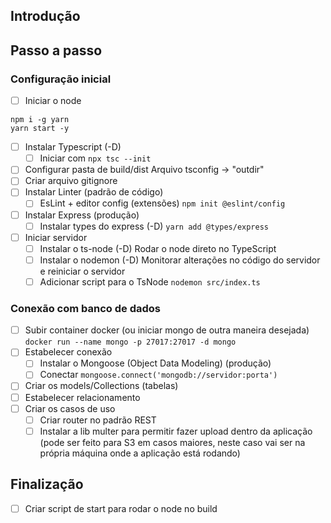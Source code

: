 ## Introdução

## Passo a passo

### Configuração inicial
- [ ] Iniciar o node

```
npm i -g yarn
yarn start -y
```

- [ ] Instalar Typescript (-D)
  - [ ] Iniciar com `npx tsc --init`
- [ ] Configurar pasta de build/dist
  Arquivo tsconfig -> "outdir"
- [ ] Criar arquivo gitignore
- [ ] Instalar Linter (padrão de código)
  - [ ] EsLint + editor config (extensões)
  `npm init @eslint/config`
- [ ] Instalar Express (produção)
  - [ ] Instalar types do express (-D)
  `yarn add @types/express`
- [ ] Iniciar servidor
  - [ ] Instalar o ts-node (-D)
    Rodar o node direto no TypeScript
  - [ ] Instalar o nodemon (-D)
    Monitorar alterações no código do servidor e reiniciar o servidor
  - [ ] Adicionar script para o TsNode
    `nodemon src/index.ts`

### Conexão com banco de dados

- [ ] Subir container docker (ou iniciar mongo de outra maneira desejada)
  `docker run --name mongo -p 27017:27017 -d mongo`
- [ ] Estabelecer conexão
  - [ ] Instalar o Mongoose (Object Data Modeling) (produção)
  - [ ] Conectar
  `mongoose.connect('mongodb://servidor:porta')`
- [ ] Criar os models/Collections (tabelas)
- [ ] Estabelecer relacionamento
- [ ] Criar os casos de uso
  - [ ] Criar router no padrão REST
  - [ ] Instalar a lib multer para permitir fazer upload dentro da aplicação (pode ser feito para S3 em casos maiores, neste caso vai ser na própria máquina onde a aplicação está rodando)

## Finalização
- [ ] Criar script de start para rodar o node no build
